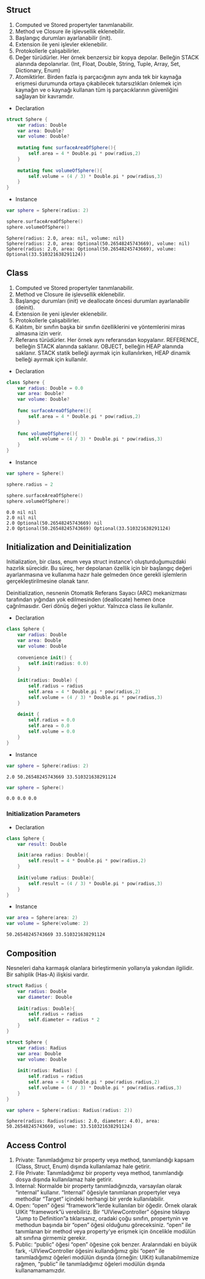 ## Struct

1. Computed ve Stored propertyler tanımlanabilir.
2. Method ve Closure ile işlevsellik eklenebilir.
3. Başlangıç durumları ayarlanabilir (init).
4. Extension ile yeni işlevler eklenebilir.
5. Protokollerle çalışabilirler.
6. Değer türüdürler. Her örnek benzersiz bir kopya depolar. Belleğin STACK alanında depolanırlar. (Int, Float, Double, String, Tuple, Array, Set, Dictionary, Enum)
7. Atomiktirler. Birden fazla iş parçacığının aynı anda tek bir kaynağa erişmesi durumunda ortaya çıkabilecek tutarsızlıkları önlemek için kaynağın ve o kaynağı kullanan tüm iş parçacıklarının güvenliğini sağlayan bir kavramdır.

- Declaration
```swift
struct Sphere {
    var radius: Double
    var area: Double?
    var volume: Double?
    
    mutating func surfaceAreaOfSphere(){
        self.area = 4 * Double.pi * pow(radius,2)
    }
    
    mutating func volumeOfSphere(){
        self.volume = (4 / 3) * Double.pi * pow(radius,3)
    }
}
```
- Instance
```swift
var sphere = Sphere(radius: 2)

sphere.surfaceAreaOfSphere()
sphere.volumeOfSphere()
```
```
Sphere(radius: 2.0, area: nil, volume: nil)
Sphere(radius: 2.0, area: Optional(50.26548245743669), volume: nil)
Sphere(radius: 2.0, area: Optional(50.26548245743669), volume: Optional(33.510321638291124))
```

## Class

1. Computed ve Stored propertyler tanımlanabilir.
2. Method ve Closure ile işlevsellik eklenebilir.
3. Başlangıç durumları (init) ve deallocate öncesi durumları ayarlanabilir (deinit).
4. Extension ile yeni işlevler eklenebilir.
5. Protokollerle çalışabilirler.
6. Kalıtım, bir sınıfın başka bir sınıfın özelliklerini ve yöntemlerini miras almasına izin verir.
7. Referans türüdürler. Her örnek aynı referansdan kopyalanır. REFERENCE, belleğin STACK alanında saklanır. OBJECT, belleğin HEAP alanında saklanır. STACK statik belleği ayırmak için kullanılırken, HEAP dinamik belleği ayırmak için kullanılır.


- Declaration
```swift
class Sphere {
    var radius: Double = 0.0
    var area: Double?
    var volume: Double?
    
    func surfaceAreaOfSphere(){
        self.area = 4 * Double.pi * pow(radius,2)
    }
    
    func volumeOfSphere(){
        self.volume = (4 / 3) * Double.pi * pow(radius,3)
    }
}
```

- Instance
```swift
var sphere = Sphere()

sphere.radius = 2

sphere.surfaceAreaOfSphere()
sphere.volumeOfSphere()
```
```
0.0 nil nil
2.0 nil nil
2.0 Optional(50.26548245743669) nil
2.0 Optional(50.26548245743669) Optional(33.510321638291124)
```

## Initialization and Deinitialization
Initialization, bir class, enum veya struct instance'ı oluşturduğumuzdaki hazırlık sürecidir. Bu süreç, her depolanan özellik için bir başlangıç ​​değeri ayarlanmasına ve kullanıma hazır hale gelmeden önce gerekli işlemlerin gerçekleştirilmesine olanak tanır.

Deinitialization, nesnenin Otomatik Referans Sayacı (ARC) mekanizması tarafından yığından yok edilmesinden (deallocate) hemen önce çağrılmasıdır. Geri dönüş değeri yoktur. Yalnızca class ile kullanılır.

- Declaration
```swift
class Sphere {
    var radius: Double
    var area: Double
    var volume: Double
    
    convenience init() {
        self.init(radius: 0.0)
    }
    
    init(radius: Double) {
        self.radius = radius
        self.area = 4 * Double.pi * pow(radius,2)
        self.volume = (4 / 3) * Double.pi * pow(radius,3)
    }
    
    deinit {
        self.radius = 0.0
        self.area = 0.0
        self.volume = 0.0
    }
}
```

- Instance
```swift
var sphere = Sphere(radius: 2)
```
```
2.0 50.26548245743669 33.510321638291124
```
```swift
var sphere = Sphere()
```
```
0.0 0.0 0.0
```

### Initialization Parameters

- Declaration
```swift
class Sphere {
    var result: Double

    init(area radius: Double){
        self.result = 4 * Double.pi * pow(radius,2)
    }
    
    init(volume radius: Double){
        self.result = (4 / 3) * Double.pi * pow(radius,3)
    }
}
```

- Instance
```swift
var area = Sphere(area: 2)
var volume = Sphere(volume: 2)
```
```
50.26548245743669 33.510321638291124
```

## Composition
Nesneleri daha karmaşık olanlara birleştirmenin yollarıyla yakından ilgilidir. Bir sahiplik (Has-A) ilişkisi vardır.

```swift
struct Radius {
    var radius: Double
    var diameter: Double
    
    init(radius: Double){
        self.radius = radius
        self.diameter = radius * 2
    }
}

struct Sphere {
    var radius: Radius
    var area: Double
    var volume: Double
    
    init(radius: Radius) {
        self.radius = radius
        self.area = 4 * Double.pi * pow(radius.radius,2)
        self.volume = (4 / 3) * Double.pi * pow(radius.radius,3)
    }
}
```
```swift
var sphere = Sphere(radius: Radius(radius: 2))
```
```
Sphere(radius: Radius(radius: 2.0, diameter: 4.0), area: 50.26548245743669, volume: 33.510321638291124)
```

## Access Control

1. Private: Tanımladığımız bir property veya method, tanımlandığı kapsam (Class, Struct, Enum) dışında kullanılamaz hale getirir.
2. File Private: Tanımladığımız bir property veya method, tanımlandığı dosya dışında kullanılamaz hale getirir.
3. Internal: Normalde bir property tanımladığınızda, varsayılan olarak “internal” kullanır. “Internal” öğesiyle tanımlanan propertyler veya methodlar “Target” içindeki herhangi bir yerde kullanılabilir.
4. Open: “open” öğesi “framework”lerde kullanılan bir öğedir. Örnek olarak UIKit “framework”ü verebiliriz. Bir “UIViewController”
öğesine tıklayıp “Jump to Definition”a tıklarsanız, oradaki çoğu sınıfın, propertynin ve methodun başında bir “open” öğesi olduğunu göreceksiniz. “open” ile tanımlanan bir method veya property'ye erişmek için öncelikle modülün alt sınıfına girmemiz gerekir.
5. Public: “public” öğesi “open” öğesine çok benzer. Aralarındaki en büyük fark, -UIViewController öğesini kullandığımız gibi “open” ile tanımladığımız öğeleri modülün dışında (örneğin: UIKit) kullanabilmemize rağmen, “public” ile tanımladığımız öğeleri modülün dışında kullanamamamızdır.
